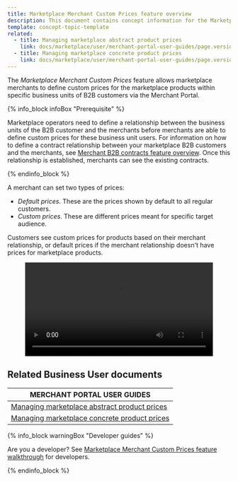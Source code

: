 ```yaml
---
title: Marketplace Merchant Custom Prices feature overview
description: This document contains concept information for the Marketplace Merchant Custom Prices feature.
template: concept-topic-template
related:
  - title: Managing marketplace abstract product prices
    link: docs/marketplace/user/merchant-portal-user-guides/page.version/products/abstract-products/managing-marketplace-abstract-product-prices.html
  - title: Managing marketplace concrete product prices
    link: docs/marketplace/user/merchant-portal-user-guides/page.version/products/concrete-products/managing-marketplace-concrete-product-prices.html
---
```


The *Marketplace Merchant Custom Prices* feature allows marketplace merchants to define custom prices for the marketplace products within specific business units of B2B customers via the Merchant Portal.

{% info_block infoBox "Prerequisite" %}

Marketplace operators need to define a relationship between the business units of the B2B customer and the merchants before merchants are able to define custom prices for these business unit users. For information on how to define a contract relationship between your marketplace B2B customers and the merchants, see [Merchant B2B contracts feature overview](/docs/pbc/all/merchant-management/{{page.version}}/base-shop/merchant-b2b-contracts-feature-overview.html). Once this relationship is established, merchants can see the existing contracts.

{% endinfo_block %}

A merchant can set two types of prices:

- *Default prices*. These are the prices shown by default to all regular customers.
- *Custom prices*. These are different prices meant for specific target audience.

Customers see custom prices for products based on their merchant relationship, or default prices if the merchant relationship doesn't have prices for marketplace products.

<figure class="video_container">
    <video width="100%" height="auto" controls>
    <source src="https://spryker.s3.eu-central-1.amazonaws.com/docs/Marketplace/user+guides/Features/Marketplace+merchant+custom+prices+feature+overview/merchant_custom_price.mp4" type="video/mov">
  </video>
</figure>

## Related Business User documents

| MERCHANT PORTAL USER GUIDES  |
| -------------------- |
| [Managing marketplace abstract product prices](/docs/marketplace/user/merchant-portal-user-guides/{{page.version}}/products/abstract-products/managing-marketplace-abstract-product-prices.html) |
| [Managing marketplace concrete product prices](/docs/marketplace/user/merchant-portal-user-guides/{{page.version}}/products/concrete-products/managing-marketplace-concrete-product-prices.html)


{% info_block warningBox "Developer guides" %}

Are you a developer? See [Marketplace Merchant Custom Prices feature walkthrough](/docs/marketplace/dev/feature-walkthroughs/{{page.version}}/marketplace-merchant-custom-prices-feature-walkthrough.html) for developers.

{% endinfo_block %}
